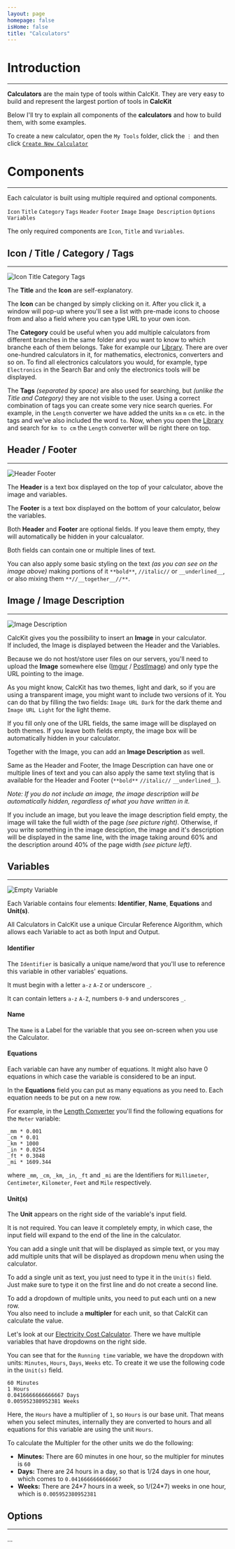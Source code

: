```yaml
---
layout: page
homepage: false
isHome: false
title: "Calculators"
---
```


# Introduction

---

**Calculators** are the main type of tools within CalcKit. They are very easy to build and represent the largest portion of tools in **CalcKit**

Below I'll try to explain all components of the **calculators** and how to build them, with some examples.

To create a new calculator, open the `My Tools` folder, click the `⋮` and then click [`Create New Calculator`](https://app.calckit.io/create/converter)

# Components

---

Each calculator is built using multiple required and optional components.

`Icon` `Title` `Category` `Tags` `Header` `Footer` `Image` `Image Description` `Options` `Variables`

The only required components are `Icon`, `Title` and `Variables`.

## Icon / Title / Category / Tags

---

![Icon Title Category Tags](https://raw.githubusercontent.com/IvanGavrilov/calckit/master/images/icon_title_category_tags.png)

The **Title** and the **Icon** are self-explanatory.

The **Icon** can be changed by simply clicking on it. After you click it, a window will pop-up where you'll see a list with pre-made icons to choose from and also a field where you can type URL to your own icon.

The **Category** could be useful when you add multiple calculators from different branches in the same folder and you want to know to which branche each of them belongs. Take for example our [Library](https://app.calckit.io/library). There are over one-hundred calculators in it, for mathematics, electronics, converters and so on. To find all electronics calculators you would, for example, type `Electronics` in the Search Bar and only the electronics tools will be displayed.

The **Tags** *(separated by space)* are also used for searching, but *(unlike the Title and Category)* they are not visible to the user. Using a correct combination of tags you can create some very nice search queries. For example, in the `Length` converter we have added the units `km` `m` `cm` etc. in the tags and we've also included the word `to`. Now, when you open the [Library](https://app.calckit.io/library) and search for `km to cm` the `Length` converter will be right there on top.

## Header / Footer

---

![Header Footer](https://raw.githubusercontent.com/IvanGavrilov/calckit/master/images/header_footer.png)

The **Header** is a text box displayed on the top of your calculator, above the image and variables.

The **Footer** is a text box displayed on the bottom of your calculator, below the variables.

Both **Header** and **Footer** are optional fields. If you leave them empty, they will automatically be hidden in your calcualator.

Both fields can contain one or multiple lines of text.

You can also apply some basic styling on the text *(as you can see on the image above)* making portions of it `**bold**`, `//italic//` or `__underlined__`, or also mixing them `**//__together__//**`.

## Image / Image Description

---

![Image Description](https://raw.githubusercontent.com/IvanGavrilov/calckit/master/images/image_description.png)

CalcKit gives you the possibility to insert an **Image** in your calculator.  
If included, the Image is displayed between the Header and the Variables.

Because we do not host/store user files on our servers, you'll need to upload the **Image** somewhere else ([Imgur](https://imgur.com/upload) / [PostImage](https://postimages.org/)) and only type the URL pointing to the image.

As you might know, CalcKit has two themes, light and dark, so if you are using a transparent image, you might want to include two versions of it. You can do that by filling the two fields: `Image URL Dark` for the dark theme and `Image URL Light` for the light theme.

If you fill only one of the URL fields, the same image will be displayed on both themes. If you leave both fields empty, the image box will be automatically hidden in your calculator.

Together with the Image, you can add an **Image Description** as well.

Same as the Header and Footer, the Image Description can have one or multiple lines of text and you can also apply the same text styling that is available for the Header and Footer (`**bold**` `//italic//` `__underlined__`).

*Note: If you do not include an image, the image description will be automatically hidden, regardless of what you have written in it.*

If you include an image, but you leave the image description field empty, the image will take the full width of the page *(see picture right)*. Otherwise, if you write something in the image desciption, the image and it's description will be displayed in the same line, with the image taking around 60% and the description around 40% of the page width *(see picture left)*.

## Variables

---

![Empty Variable](https://raw.githubusercontent.com/IvanGavrilov/calckit/master/images/empty_variable.png)

Each Variable contains four elements: **Identifier**, **Name**, **Equations** and **Unit(s)**.

All Calculators in CalcKit use a unique Circular Reference Algorithm, which allows each Variable to act as both Input and Output.

#### Identifier

The `Identifier` is basically a unique name/word that you'll use to reference this variable in other variables' equations.

It must begin with a letter `a-z` `A-Z` or underscore `_`.

It can contain letters `a-z` `A-Z`, numbers `0-9` and underscores `_`.

#### Name

The `Name` is a Label for the variable that you see on-screen when you use the Calculator.

#### Equations

Each variable can have any number of equations. It might also have 0 equations in which case the variable is considered to be an input.

In the **Equations** field you can put as many equations as you need to. Each equation needs to be put on a new row.

For example, in the [Length Converter](https://app.calckit.io/tool/275d4ed792437a21339c37e9d1dc25a1ebf51265#) you'll find the following equations for the `Meter` variable:
```
_mm * 0.001
_cm * 0.01
_km * 1000
_in * 0.0254
_ft * 0.3048
_mi * 1609.344
```
where `_mm`, `_cm`, `_km`, `_in`, `_ft` and `_mi` are the Identifiers for `Millimeter`, `Centimeter`, `Kilometer`, `Feet` and `Mile` respectively.

#### Unit(s)

The **Unit** appears on the right side of the variable's input field.

It is not required. You can leave it completely empty, in which case, the input field will expand to the end of the line in the calculator.

You can add a single unit that will be displayed as simple text, or you may add multiple units that will be displayed as dropdown menu when using the calculator.

To add a single unit as text, you just need to type it in the `Unit(s)` field.  
Just make sure to type it on the first line and do not create a second line.

To add a dropdown of multiple units, you need to put each unti on a new row.  
You also need to include a **multipler** for each unit, so that CalcKit can calculate the value.

Let's look at our [Electricity Cost Calculator](https://app.calckit.io/tool/e188d4b04d8cdd10885b5ffb1dc1646793b00533). There we have multiple variables that have dropdowns on the right side.

You can see that for the `Running time` variable, we have the dropdown with units: `Minutes`, `Hours`, `Days`, `Weeks` etc. To create it we use the following code in the `Unit(s)` field.
```
60 Minutes
1 Hours
0.0416666666666667 Days
0.005952380952381 Weeks
```
Here, the `Hours` have a multiplier of `1`, so `Hours` is our base unit. That means when you select minutes, internally they are converted to hours and all equations for this variable are using the unit `Hours`.

To calculate the Multipler for the other units we do the following:
- **Minutes:** There are 60 minutes in one hour, so the multipler for minutes is `60`
- **Days:** There are 24 hours in a day, so that is 1/24 days in one hour, which comes to `0.0416666666666667`
- **Weeks:** There are 24\*7 hours in a week, so 1/(24\*7) weeks in one hour, which is `0.005952380952381`

## Options

---

...
